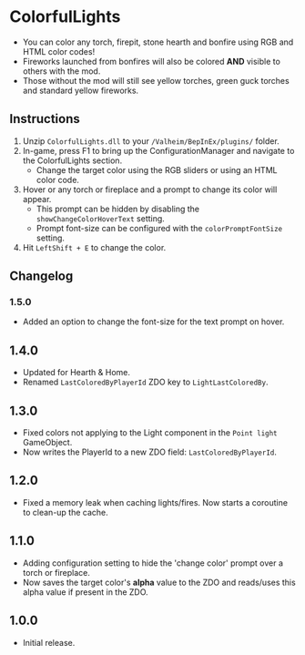 ﻿# ColorfulLights

  * You can color any torch, firepit, stone hearth and bonfire using RGB and HTML color codes!
  * Fireworks launched from bonfires will also be colored **AND** visible to others with the mod.
  * Those without the mod will still see yellow torches, green guck torches and standard yellow fireworks.

## Instructions

  1. Unzip `ColorfulLights.dll` to your `/Valheim/BepInEx/plugins/` folder.
  2. In-game, press F1 to bring up the ConfigurationManager and navigate to the ColorfulLights section.
     * Change the target color using the RGB sliders or using an HTML color code.
  3. Hover or any torch or fireplace and a prompt to change its color will appear.
     * This prompt can be hidden by disabling the `showChangeColorHoverText` setting.
     * Prompt font-size can be configured with the `colorPromptFontSize` setting.
  4. Hit `LeftShift + E` to change the color.

## Changelog

### 1.5.0

  * Added an option to change the font-size for the text prompt on hover.

## 1.4.0

  * Updated for Hearth & Home.
  * Renamed `LastColoredByPlayerId` ZDO key to `LightLastColoredBy`.

## 1.3.0

  * Fixed colors not applying to the Light component in the `Point light` GameObject.
  * Now writes the PlayerId to a new ZDO field: `LastColoredByPlayerId`.

## 1.2.0

  * Fixed a memory leak when caching lights/fires. Now starts a coroutine to clean-up the cache.

## 1.1.0

  * Adding configuration setting to hide the 'change color' prompt over a torch or fireplace.
  * Now saves the target color's **alpha** value to the ZDO and reads/uses this alpha value if present in the ZDO.

## 1.0.0

  * Initial release.
